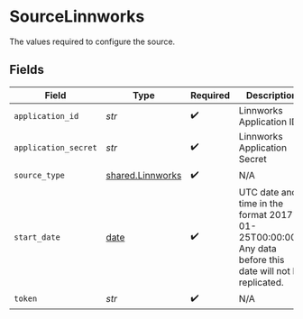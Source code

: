 # SourceLinnworks

The values required to configure the source.


## Fields

| Field                                                                                                   | Type                                                                                                    | Required                                                                                                | Description                                                                                             |
| ------------------------------------------------------------------------------------------------------- | ------------------------------------------------------------------------------------------------------- | ------------------------------------------------------------------------------------------------------- | ------------------------------------------------------------------------------------------------------- |
| `application_id`                                                                                        | *str*                                                                                                   | :heavy_check_mark:                                                                                      | Linnworks Application ID                                                                                |
| `application_secret`                                                                                    | *str*                                                                                                   | :heavy_check_mark:                                                                                      | Linnworks Application Secret                                                                            |
| `source_type`                                                                                           | [shared.Linnworks](../../models/shared/linnworks.md)                                                    | :heavy_check_mark:                                                                                      | N/A                                                                                                     |
| `start_date`                                                                                            | [date](https://docs.python.org/3/library/datetime.html#date-objects)                                    | :heavy_check_mark:                                                                                      | UTC date and time in the format 2017-01-25T00:00:00Z. Any data before this date will not be replicated. |
| `token`                                                                                                 | *str*                                                                                                   | :heavy_check_mark:                                                                                      | N/A                                                                                                     |